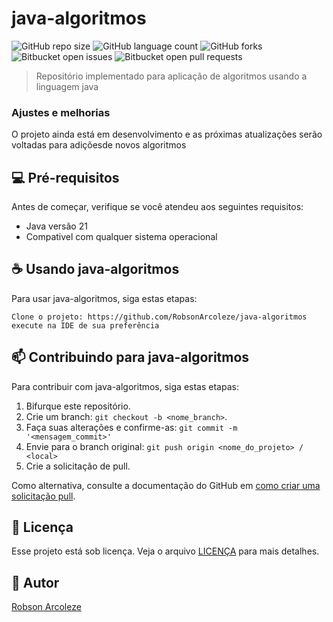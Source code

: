# java-algoritmos


![GitHub repo size](https://img.shields.io/github/repo-size/RobsonArcoleze/java-algoritmos?style=for-the-badge)
![GitHub language count](https://img.shields.io/github/languages/count/RobsonArcoleze/java-algoritmos?style=for-the-badge)
![GitHub forks](https://img.shields.io/github/forks/RobsonArcoleze/java-algoritmos?style=for-the-badge)
![Bitbucket open issues](https://img.shields.io/bitbucket/issues/RobsonArcoleze/java-algoritmos?style=for-the-badge)
![Bitbucket open pull requests](https://img.shields.io/bitbucket/pr-raw/RobsonArcoleze/java-algoritmos?style=for-the-badge)


> Repositório implementado para aplicação de algoritmos usando a linguagem java

### Ajustes e melhorias

O projeto ainda está em desenvolvimento e as próximas atualizações serão voltadas para adiçõesde novos algoritmos



## 💻 Pré-requisitos

Antes de começar, verifique se você atendeu aos seguintes requisitos:

- Java versão 21
- Compativel com qualquer sistema operacional


## ☕ Usando java-algoritmos

Para usar java-algoritmos, siga estas etapas:

```
Clone o projeto: https://github.com/RobsonArcoleze/java-algoritmos
execute na IDE de sua preferência
```



## 📫 Contribuindo para java-algoritmos

Para contribuir com java-algoritmos, siga estas etapas:

1. Bifurque este repositório.
2. Crie um branch: `git checkout -b <nome_branch>`.
3. Faça suas alterações e confirme-as: `git commit -m '<mensagem_commit>'`
4. Envie para o branch original: `git push origin <nome_do_projeto> / <local>`
5. Crie a solicitação de pull.

Como alternativa, consulte a documentação do GitHub em [como criar uma solicitação pull](https://help.github.com/en/github/collaborating-with-issues-and-pull-requests/creating-a-pull-request).


## 📝 Licença

Esse projeto está sob licença. Veja o arquivo [LICENÇA](LICENSE.md) para mais detalhes.


## 🤝 Autor

[Robson Arcoleze](https://www.linkedin.com/in/robsonarcoleze/)
